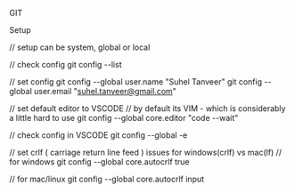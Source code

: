 GIT

Setup

// setup can be system, global or local

// check config
git config --list

// set config
git config --global user.name "Suhel Tanveer"
git config --global user.email "suhel.tanveer@gmail.com"

// set default editor to VSCODE
// by default its VIM - which is considerably a little hard to use
git config --global core.editor "code --wait"

// check config in VSCODE
git config --global -e

// set crlf ( carriage return line feed ) issues for windows(crlf) vs mac(lf)
// for windows
git config --global core.autocrlf true

// for mac/linux
git config --global core.autocrlf input